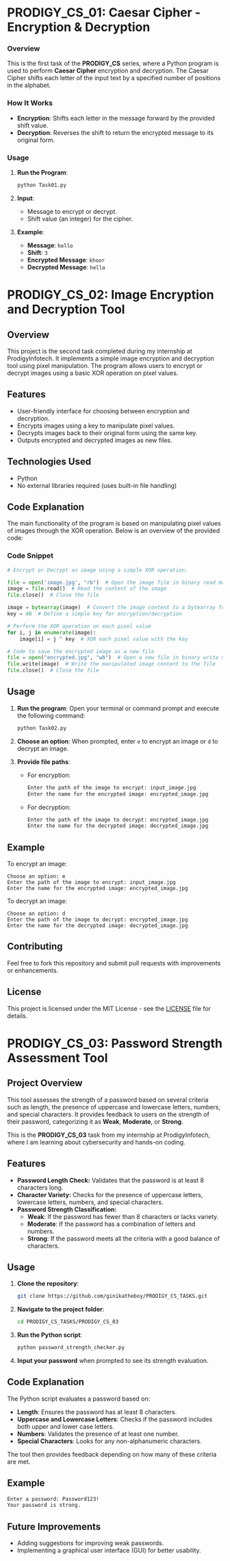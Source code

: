 # PRODIGY_CS_01: Caesar Cipher - Encryption & Decryption

### Overview
This is the first task of the **PRODIGY_CS** series, where a Python program is used to perform **Caesar Cipher** encryption and decryption. The Caesar Cipher shifts each letter of the input text by a specified number of positions in the alphabet.

### How It Works
- **Encryption**: Shifts each letter in the message forward by the provided shift value.
- **Decryption**: Reverses the shift to return the encrypted message to its original form.

### Usage
1. **Run the Program**:
   ```bash
   python Task01.py
   ```
2. **Input**:
   - Message to encrypt or decrypt.
   - Shift value (an integer) for the cipher.

3. **Example**:
   - **Message**: `hello`
   - **Shift**: `3`
   - **Encrypted Message**: `khoor`
   - **Decrypted Message**: `hello`




# PRODIGY_CS_02: Image Encryption and Decryption Tool

## Overview
This project is the second task completed during my internship at ProdigyInfotech. It implements a simple image encryption and decryption tool using pixel manipulation. The program allows users to encrypt or decrypt images using a basic XOR operation on pixel values.

## Features
- User-friendly interface for choosing between encryption and decryption.
- Encrypts images using a key to manipulate pixel values.
- Decrypts images back to their original form using the same key.
- Outputs encrypted and decrypted images as new files.

## Technologies Used
- Python
- No external libraries required (uses built-in file handling)

## Code Explanation
The main functionality of the program is based on manipulating pixel values of images through the XOR operation. Below is an overview of the provided code:

### Code Snippet
```python
# Encrypt or Decrypt an image using a simple XOR operation.

file = open('image.jpg', "rb")  # Open the image file in binary read mode
image = file.read()  # Read the content of the image
file.close()  # Close the file

image = bytearray(image)  # Convert the image content to a bytearray for manipulation
key = 48  # Define a simple key for encryption/decryption

# Perform the XOR operation on each pixel value
for i, j in enumerate(image):
    image[i] = j ^ key  # XOR each pixel value with the key

# Code to save the encrypted image as a new file
file = open("encrypted.jpg", "wb")  # Open a new file in binary write mode
file.write(image)  # Write the manipulated image content to the file
file.close()  # Close the file
```

## Usage
1. **Run the program**: Open your terminal or command prompt and execute the following command:
   ```bash
   python Task02.py
   ```

2. **Choose an option**: When prompted, enter `e` to encrypt an image or `d` to decrypt an image.

3. **Provide file paths**:
   - For encryption:
     ```bash
     Enter the path of the image to encrypt: input_image.jpg
     Enter the name for the encrypted image: encrypted_image.jpg
     ```

   - For decryption:
     ```bash
     Enter the path of the image to decrypt: encrypted_image.jpg
     Enter the name for the decrypted image: decrypted_image.jpg
     ```

## Example
To encrypt an image:
```plaintext
Choose an option: e
Enter the path of the image to encrypt: input_image.jpg
Enter the name for the encrypted image: encrypted_image.jpg
```

To decrypt an image:
```plaintext
Choose an option: d
Enter the path of the image to decrypt: encrypted_image.jpg
Enter the name for the decrypted image: decrypted_image.jpg
```

## Contributing
Feel free to fork this repository and submit pull requests with improvements or enhancements.

## License
This project is licensed under the MIT License - see the [LICENSE](LICENSE) file for details.




# PRODIGY_CS_03: Password Strength Assessment Tool

## Project Overview

This tool assesses the strength of a password based on several criteria such as length, the presence of uppercase and lowercase letters, numbers, and special characters. It provides feedback to users on the strength of their password, categorizing it as **Weak**, **Moderate**, or **Strong**.

This is the **PRODIGY_CS_03** task from my internship at ProdigyInfotech, where I am learning about cybersecurity and hands-on coding.

## Features

- **Password Length Check:** Validates that the password is at least 8 characters long.
- **Character Variety:** Checks for the presence of uppercase letters, lowercase letters, numbers, and special characters.
- **Password Strength Classification:**
  - **Weak**: If the password has fewer than 8 characters or lacks variety.
  - **Moderate**: If the password has a combination of letters and numbers.
  - **Strong**: If the password meets all the criteria with a good balance of characters.

## Usage

1. **Clone the repository**:
   ```bash
   git clone https://github.com/ginikatheboy/PRODIGY_CS_TASKS.git
   ```

2. **Navigate to the project folder**:
   ```bash
   cd PRODIGY_CS_TASKS/PRODIGY_CS_03
   ```

3. **Run the Python script**:
   ```bash
   python password_strength_checker.py
   ```

4. **Input your password** when prompted to see its strength evaluation.

## Code Explanation

The Python script evaluates a password based on:
- **Length**: Ensures the password has at least 8 characters.
- **Uppercase and Lowercase Letters**: Checks if the password includes both upper and lower case letters.
- **Numbers**: Validates the presence of at least one number.
- **Special Characters**: Looks for any non-alphanumeric characters.

The tool then provides feedback depending on how many of these criteria are met.

## Example

```bash
Enter a password: Password123!
Your password is strong.
```

## Future Improvements

- Adding suggestions for improving weak passwords.
- Implementing a graphical user interface (GUI) for better usability.

